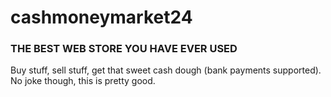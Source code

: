 # cashmoneymarket24

### THE BEST WEB STORE YOU HAVE EVER USED  
Buy stuff, sell stuff, get that sweet cash dough (bank payments supported).  
No joke though, this is pretty good.  
